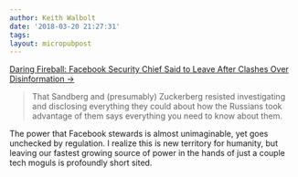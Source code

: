 ```yaml
---
author: Keith Walbolt
date: '2018-03-20 21:27:31'
tags:
layout: micropubpost
---
```


[Daring Fireball: Facebook Security Chief Said to Leave After Clashes Over Disinformation →](https://daringfireball.net/linked/2018/03/19/facebook-security-chief)

> That Sandberg and (presumably) Zuckerberg resisted investigating and disclosing everything they could about how the Russians took advantage of them says everything you need to know about them.

The power that Facebook stewards is almost unimaginable, yet goes unchecked by regulation. I realize this is new territory for humanity, but leaving our fastest growing source of power in the hands of just a couple tech moguls is profoundly short sited. 